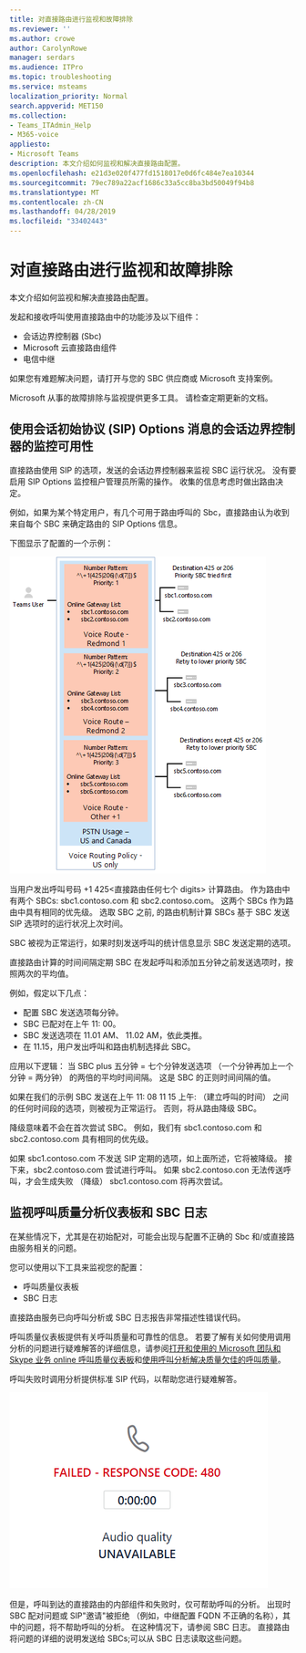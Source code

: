 ```yaml
---
title: 对直接路由进行监视和故障排除
ms.reviewer: ''
ms.author: crowe
author: CarolynRowe
manager: serdars
ms.audience: ITPro
ms.topic: troubleshooting
ms.service: msteams
localization_priority: Normal
search.appverid: MET150
ms.collection:
- Teams_ITAdmin_Help
- M365-voice
appliesto:
- Microsoft Teams
description: 本文介绍如何监视和解决直接路由配置。
ms.openlocfilehash: e21d3e020f477fd1518017e0d6fc484e7ea10344
ms.sourcegitcommit: 79ec789a22acf1686c33a5cc8ba3bd50049f94b8
ms.translationtype: MT
ms.contentlocale: zh-CN
ms.lasthandoff: 04/28/2019
ms.locfileid: "33402443"
---
```

# <a name="monitor-and-troubleshoot-direct-routing"></a>对直接路由进行监视和故障排除

本文介绍如何监视和解决直接路由配置。 

发起和接收呼叫使用直接路由中的功能涉及以下组件： 

- 会话边界控制器 (Sbc) 
- Microsoft 云直接路由组件 
- 电信中继 

如果您有难题解决问题，请打开与您的 SBC 供应商或 Microsoft 支持案例。 

Microsoft 从事的故障排除与监视提供更多工具。 请检查定期更新的文档。 

## <a name="monitoring-availability-of-session-border-controllers-using-session-initiation-protocol-sip-options-messages"></a>使用会话初始协议 (SIP) Options 消息的会话边界控制器的监控可用性

直接路由使用 SIP 的选项，发送的会话边界控制器来监视 SBC 运行状况。 没有要启用 SIP Options 监控租户管理员所需的操作。 收集的信息考虑时做出路由决定。 

例如，如果为某个特定用户，有几个可用于路由呼叫的 Sbc，直接路由认为收到来自每个 SBC 来确定路由的 SIP Options 信息。 

下图显示了配置的一个示例： 

![SIP 选项配置示例](media/sip-options-config-example.png)

当用户发出呼叫号码 +1 425\<直接路由任何七个 digits> 计算路由。 作为路由中有两个 SBCs: sbc1.contoso.com 和 sbc2.contoso.com。 这两个 SBCs 作为路由中具有相同的优先级。 选取 SBC 之前, 的路由机制计算 SBCs 基于 SBC 发送 SIP 选项时的运行状况上次时间。 

SBC 被视为正常运行，如果时刻发送呼叫的统计信息显示 SBC 发送定期的选项。  

直接路由计算的时间间隔定期 SBC 在发起呼叫和添加五分钟之前发送选项时，按照两次的平均值。 

例如，假定以下几点： 

- 配置 SBC 发送选项每分钟。 
- SBC 已配对在上午 11: 00。  
- SBC 发送选项在 11.01 AM、 11.02 AM，依此类推。  
- 在 11.15，用户发出呼叫和路由机制选择此 SBC。 

应用以下逻辑： 当 SBC plus 五分钟 = 七个分钟发送选项 （一个分钟再加上一个分钟 = 两分钟） 的两倍的平均时间间隔。 这是 SBC 的正则时间间隔的值。
 
如果在我们的示例 SBC 发送在上午 11: 08 11 15 上午: （建立呼叫的时间） 之间的任何时间段的选项，则被视为正常运行。 否则，将从路由降级 SBC。 

降级意味着不会在首次尝试 SBC。 例如，我们有 sbc1.contoso.com 和 sbc2.contoso.com 具有相同的优先级。  

如果 sbc1.contoso.com 不发送 SIP 定期的选项，如上面所述，它将被降级。 接下来，sbc2.contoso.com 尝试进行呼叫。 如果 sbc2.contoso.con 无法传送呼叫，才会生成失败 （降级） sbc1.contoso.com 将再次尝试。 

## <a name="monitor-call-quality-analytics-dashboard-and-sbc-logs"></a>监视呼叫质量分析仪表板和 SBC 日志 
 
在某些情况下，尤其是在初始配对，可能会出现与配置不正确的 Sbc 和/或直接路由服务相关的问题。 

您可以使用以下工具来监视您的配置：  
 
- 呼叫质量仪表板 
- SBC 日志 

直接路由服务已向呼叫分析或 SBC 日志报告非常描述性错误代码。 

呼叫质量仪表板提供有关呼叫质量和可靠性的信息。 若要了解有关如何使用调用分析的问题进行疑难解答的详细信息，请参阅[打开和使用的 Microsoft 团队和 Skype 业务 online 呼叫质量仪表板](https://docs.microsoft.com/SkypeForBusiness/using-call-quality-in-your-organization/turning-on-and-using-call-quality-dashboard)和[使用呼叫分析解决质量欠佳的呼叫质量](https://docs.microsoft.com/SkypeForBusiness/using-call-quality-in-your-organization/use-call-analytics-to-troubleshoot-poor-call-quality)。 

呼叫失败时调用分析提供标准 SIP 代码，以帮助您进行疑难解答。 

![呼叫失败的示例 SIP 代码](media/failed-response-code.png)

但是，呼叫到达的直接路由的内部组件和失败时，仅可帮助呼叫的分析。 出现时 SBC 配对问题或 SIP"邀请"被拒绝 （例如，中继配置 FQDN 不正确的名称），其中的问题，将不帮助呼叫的分析。 在这种情况下，请参阅 SBC 日志。 直接路由将问题的详细的说明发送给 SBCs;可以从 SBC 日志读取这些问题。 
